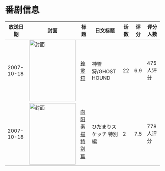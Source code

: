 # 番剧信息

|放送日期|封面|标题|日文标题|话数|评分|评分人数|
|---|---|---|---|---|---|---|
|2007-10-18|<img src="https://lain.bgm.tv/pic/cover/c/91/88/244_gIPgp.jpg" alt="封面" style="width:150px;height:200px;object-fit:cover;">|[神灵狩](https://bangumi.tv/subject/244)|神霊狩/GHOST HOUND|22|6.9|475人评分|
|2007-10-18|<img src="https://lain.bgm.tv/pic/cover/c/13/7f/9642_5FD55.jpg" alt="封面" style="width:150px;height:200px;object-fit:cover;">|[向阳素描 特别篇](https://bangumi.tv/subject/9642)|ひだまりスケッチ 特別編|2|7.5|778人评分|
